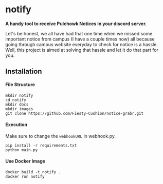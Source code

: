 # notify

**A handy tool to receive Pulchowk Notices in your discord server.**

Let's be honest, we all have had that one time when we missed some important notice from campus (I have a couple times now) all
because going through campus website everyday to check for notice is a hassle. Well, this project
is aimed at solving that hassle and let it do that part for you.

## Installation
#### File Structure
```
mkdir notify
cd notify
mkdir docs
mkdir images
git clone https://github.com/Fiesty-Cushion/notice-grabr.git
```
#### Execution
Make sure to change the `webhookURL` in webhook.py.
```
pip install -r requirements.txt
python main.py
```

#### Use Docker Image
```
docker build -t notify .
docker run notify
```
